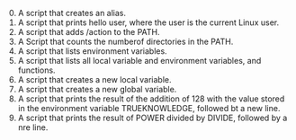 0. A script that creates an alias.
1. A script that prints hello user, where the user is the current Linux user.
2. A script that adds /action to the PATH.
3. A Script that counts the numberof directories in the PATH.
4. A script that lists environment variables.
5. A script that lists all local variable and environment variables, and functions.
6. A script that creates a new local variable.
7. A script that creates a new global variable.
8. A script that prints the result of the addition of 128 with the value stored in the environment variable TRUEKNOWLEDGE, followed bt a new line.
9. A script that prints the result of POWER divided by DIVIDE, followed by a nre line.

